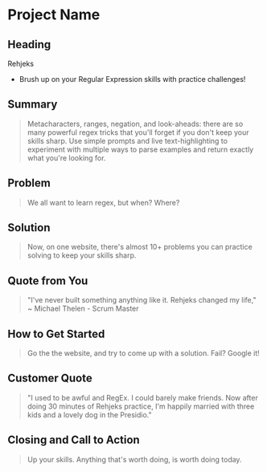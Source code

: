 # Project Name #

## Heading ##
  Rehjeks
 - Brush up on your Regular Expression skills with practice challenges!

## Summary ##
  > Metacharacters, ranges, negation, and look-aheads: there are so many powerful regex tricks that you'll forget if you don't keep your skills sharp.
  > Use simple prompts and live text-highlighting to experiment with multiple ways to parse examples and return exactly what you're looking for.

## Problem ##
  > We all want to learn regex, but when? Where?

## Solution ##
  > Now, on one website, there's almost 10+ problems you can practice solving to keep your skills sharp.

## Quote from You ##
  > "I've never built something anything like it. Rehjeks changed my life," ~ Michael Thelen - Scrum Master

## How to Get Started ##
  > Go the the website, and try to come up with a solution. Fail? Google it!

## Customer Quote ##
  > "I used to be awful and RegEx. I could barely make friends. Now after doing 30 minutes of Rehjeks practice, I'm happily married with three kids and a lovely dog in the Presidio."

## Closing and Call to Action ##
  > Up your skills. Anything that's worth doing, is worth doing today.



<!-- 
> This material was originally posted [here](http://www.quora.com/What-is-Amazons-approach-to-product-development-and-product-management). It is reproduced here for posterities sake.

There is an approach called "working backwards" that is widely used at Amazon. They work backwards from the customer, rather than starting with an idea for a product and trying to bolt customers onto it. While working backwards can be applied to any specific product decision, using this approach is especially important when developing new products or features.

For new initiatives a product manager typically starts by writing an internal press release announcing the finished product. The target audience for the press release is the new/updated product's customers, which can be retail customers or internal users of a tool or technology. Internal press releases are centered around the customer problem, how current solutions (internal or external) fail, and how the new product will blow away existing solutions.

If the benefits listed don't sound very interesting or exciting to customers, then perhaps they're not (and shouldn't be built). Instead, the product manager should keep iterating on the press release until they've come up with benefits that actually sound like benefits. Iterating on a press release is a lot less expensive than iterating on the product itself (and quicker!).

If the press release is more than a page and a half, it is probably too long. Keep it simple. 3-4 sentences for most paragraphs. Cut out the fat. Don't make it into a spec. You can accompany the press release with a FAQ that answers all of the other business or execution questions so the press release can stay focused on what the customer gets. My rule of thumb is that if the press release is hard to write, then the product is probably going to suck. Keep working at it until the outline for each paragraph flows. 

Oh, and I also like to write press-releases in what I call "Oprah-speak" for mainstream consumer products. Imagine you're sitting on Oprah's couch and have just explained the product to her, and then you listen as she explains it to her audience. That's "Oprah-speak", not "Geek-speak".

Once the project moves into development, the press release can be used as a touchstone; a guiding light. The product team can ask themselves, "Are we building what is in the press release?" If they find they're spending time building things that aren't in the press release (overbuilding), they need to ask themselves why. This keeps product development focused on achieving the customer benefits and not building extraneous stuff that takes longer to build, takes resources to maintain, and doesn't provide real customer benefit (at least not enough to warrant inclusion in the press release).
 -->
 